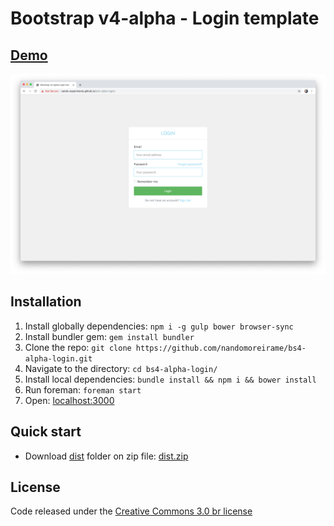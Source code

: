 # Bootstrap v4-alpha - Login template

## [Demo](http://nando-experiments.github.io/bs4-alpha-login/)

![Bootstrap v4-alpha - Login template](/_screenshot.png)

## Installation

 1. Install globally dependencies: `npm i -g gulp bower browser-sync`
 2. Install bundler gem: `gem install bundler`
 3. Clone the repo: `git clone https://github.com/nandomoreirame/bs4-alpha-login.git`
 4. Navigate to the directory: `cd bs4-alpha-login/`
 5. Install local dependencies: `bundle install && npm i && bower install`
 6. Run foreman: `foreman start`
 7. Open: [localhost:3000](http://localhost:3000/)

## Quick start

 - Download [dist](/dist/) folder on zip file: [dist.zip](/dist.zip?raw=true)

## License

Code released under the [Creative Commons 3.0 br license](https://creativecommons.org/licenses/by/3.0/br/legalcode)
